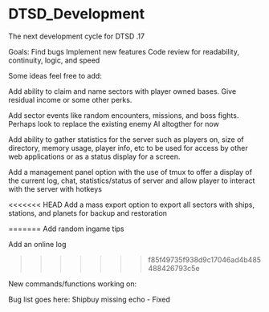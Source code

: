 DTSD_Development
================

The next development cycle for DTSD .17

Goals:
Find bugs
Implement new features
Code review for readability, continuity, logic, and speed


Some ideas feel free to add:

Add ability to claim and name sectors with player owned bases.  Give residual income or some other perks.

Add sector events like random encounters, missions, and boss fights.  Perhaps look to replace the existing enemy AI altogther for now

Add ability to gather statistics for the server such as players on, size of directory, memory usage, player info, etc 
  to be used for access by other web applications or as a status display for a screen.

Add a management panel option with the use of tmux to offer a display of the current log, chat, statistics/status of server
  and allow player to interact with the server with hotkeys
  
<<<<<<< HEAD
Add a mass export option to export all sectors with ships, stations, and planets for backup and restoration

=======
Add random ingame tips

Add an online log
>>>>>>> f85f49735f938d9c17046ad4b485488426793c5e


New commands/functions working on:




Bug list goes here:
Shipbuy missing echo - Fixed  

